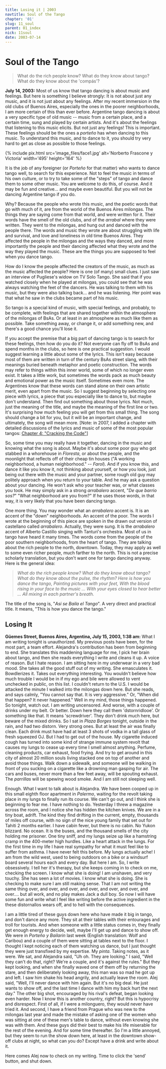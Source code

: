 ```yaml
---
title: Losing it | 2003
navtitle: Soul of the Tango
chapter: '01'
slug: 11_soul
parent: 01_index
nick: 11soul
date: 2003-07-14
---
```


# Soul of the Tango

>What do the rich people know?
>What do they know about tango?
>What do they know about the 'compás'?

**July 14, 2003:** Most of us know that tango dancing is about music and feelings. But here is something I believe strongly: It is not about just any music, and it is not just about any feelings. After my recent immersion in the old clubs of Buenos Aires, especially the ones in the poorer neighborhoods, I am more certain of this than ever before. Argentine tango dancing is about a very specific type of old music -- music from a certain place, and a certain time, sung and played by certain artists. And it's about the feelings that listening to this music elicits. But not just any feelings! This is important. These feelings should be the ones a _porteño_ has when dancing to this music. To understand this music, and to dance to it, you should try very hard to get as close as possible to those feelings.

{% include pix.html
src='image_files/face1.jpg'
alt='Norberto Frascone y Victoria'
width='495' height='164'
%}

It is the job of any foreigner (or _Porteño_ for that matter) who wants to dance tango well, to search for this experience. Not to feel the music in terms of his own culture, or to try to take some of the "steps" of tango and dance them to some other music. You are welcome to do this, of course. And it may be fun and creative... and maybe even beautiful. But you will not be dancing Argentine tango if you do.

Why? Because the people who wrote this music, and the poetic words that go with much of it, are from the world of the Buenos Aires milongas. The things they are saying come from that world, and were written for it. Their words have the smell of the old clubs, and of the _arrabal_ where they were written. They went to the milongas, and hung out and danced with the people there. The words and music they wrote are about struggling with life and survival, and love and loneliness in old time Buenos Aires.  They affected the people in the milongas and the ways they danced, and more importantly the people and their dancing affected what they wrote and the way they played the music. These are the things you are supposed to feel when you dance tango.

How do I know the people affected the creators of the music, as much as the music affected the people? Here is one (of many) small clues. I just saw an interview of Pugliese's widow on TV Solo Tango. She said that if you watched closely when he played at milongas, you could see that he was always watching the feet of the dancers. He was talking to them with his music, but they were also talking back... and he was listening. Her point was that what he saw in the clubs became part of his music.

So tango is a special kind of music, with special feelings, and probably, to be complete, with feelings that are shared together within the atmosphere of the milongas of BsAs. Or at least in an atmosphere as much like them as possible. Take something away, or change it, or add something new, and there's a good chance you'll lose it.

If you accept the premise that a big part of dancing tango is to search for these feelings, then how do you do it? Not everyone can fly off to BsAs and spend months in the clubs, so here is one practical suggestion. I would suggest learning a little about some of the lyrics. This isn't easy because most of them are written in turn of the century BsAs street slang, with their meanings buried beneath metaphor and poetic construction. The words may refer to things within this inner world, some of which no longer even exist. It takes a little work, but sometimes the words pack as much beauty and emotional power as the music itself. Sometimes even more. The Argentines know that these words can stand alone on their own artistic merit, even apart from the music. So I suggest beginning by selecting one piece with lyrics, a piece that you especially like to dance to, but maybe don't understand. Then find out something about those lyrics. Not much, just the meaning of the title, and maybe the meaning of the first line or two. It's surprising how much feeling you will get from this small thing. The song should change a bit for you, but it will be an important change, and ultimately, the song will mean more.
\[Note: in 2007, I added a chapter with detailed discussions of the lyrics and music of some of the most popular tangos: [Chapter 4: "Cracking the Code"](/04/01_secret)\]

So, some time you may really have it together, dancing in the music and knowing what the song is about. Maybe it's about some poor guy who got stabbed in a whorehouse in _Floresta_, or about the people, and the moonlight that reflects off of their cheap tin houses ("A working neighborhood, a human neighborhood." -- _Farol_). And if you know this, and dance it like you know it, not thinking about yourself, or how you look, just being out there with the music and your partner, some rough old guy may politely approach when you return to your table. And he may ask a question about your dancing. He won't ask who your teacher was, or what classes you took. He may simply ask in a strong _arrabalero_ accent, "_De que barrio sos?_" "What neighborhood are you from?" If he uses those words, in that way, it is very likely that you have been dancing tango.

One more thing. You may wonder what an _arrabalero_ accent is. It is an accent of the "down" neighborhoods. An accent of the poor. The words I wrote at the beginning of this piece are spoken in the drawn out version of castellano called _arrabalero_. Actually, they were sung. It is the _arrabalero_ accent of Alberto Castillo singing with Tanturi's orchestra. Most of us in tango have heard it many times. The words come from the people of the poor southern neighborhoods, from the heart of tango. They are talking about the rich people to the north, downtown. Today, they may apply as well to some even richer people, much farther to the north. This is not a precise scholarly translation, but you don't want one for tango dancing anyway. Here is the general idea:

> _What do the rich people know?
> What do they know about tango?
> What do they know about the pulse, the rhythm?
> Here is how you dance the tango,
> Painting pictures with your feet,
> With the blood rising in your face to the music ...
> With your eyes closed to hear better ...
> All mixing in each partner's breath._

The title of the song is, "_Asi se Baila el Tango_". A very direct and practical title. It means, "This is how you dance the tango."

## Losing It

**Güemes Street, Buenos Aires, Argentina, July 15, 2003, 1:38 am:** What I am writing tonight is unauthorized. My previous posts have been, for the most part, a team effort. Alejandra's contribution has been from beginning to end. She translates this maddening language for me, I pick her brain about tango, and then she reads everything I write and cleans it up. A voice of reason. But I hate reason. I am sitting here in my underwear in a very bad mood. She takes all the good stuff out of my writing. She emasculates it. Bowdlerizes it. Takes out everything interesting. You wouldn't believe how much trouble I would be in if my ego and bile were allowed to vent unchecked in public, on this list. I couldn't return to the U.S. I would be attacked the minute I walked into the milongas down here. But she reads, and says calmly, "You cannot say that. It is very aggressive." Or, "When did that happen? It never happened." Well in my mind, those things happened. So tonight, watch out. I am writing uncensored. And worse, with a couple of drinks under my belt. Or better. Down here they call them 'dstornridlooe'. Or something like that. It means 'screwdriver'. They don't drink much here, but beware of the mixed drinks. So I sat in _Plaza Borges_ tonight, outside in the rain, and had two distorn. Very strong ones. But at least the air was finally clean. Each drink must have had at least 3 shots of vodka in a tall glass of fresh squeezed OJ. But I had to get out of the house. My cigarette induced cough has turned into some kind of strange immune system revolt that causes my lungs to cease up every time I smell almost anything. Perfume, cleaning products, car exhaust, food frying. And try to get around in this city of almost 20 million souls living stacked one on top of another and avoid those things. Walk down a sidewalk, and someone will be walking in front of you sucking on a cigarette like a drowning man gasping for air. The cars and buses, never more than a few feet away, will be spouting exhaust. The _parrillas_ will be spewing wood smoke. And I am still not sleeping well.

Enough. What I want to talk about is Alejandra. We have been cooped up in this small eighth floor apartment in _Palermo_, waiting for the revolt taking place in my lungs to finally run its course. We can't go out, and I think she is beginning to fear me. I have nothing to do. Yesterday I threw a magazine across the room, and I notice she has hidden the kitchen knives. We are in a tiny boat, adrift. The kind they find drifting in the current, empty, thousands of miles off course, with no sign of the nice young family that set out for Tahiti 2 months earlier. I have cabin fever, but there is no cabin. No Yukon blizzard. No ocean. It is the buses, and the thousand smells of the city holding me prisoner. One tiny sniff, and my lungs seize up like a hamstring cramp in the 400-meter high hurdles. Like a heart attack in the lungs. For the first time in my life I have real sympathy for what it must feel like to suffer from asthma. I have never felt this before. My lungs actually ache! I am from the wild west, used to being outdoors on a bike or a windsurf board several hours each and every day. But here I am. So, I write obsessively. I tell her it's therapy, but she keeps coming in to check on me, checking the screen. I know what she is doing! I am unshaven, and very touchy. She has seen a lot of movies. I know what she is doing. She is checking to make sure I am still making sense. That I am not writing the same thing over, and over, and over, and over, and over, and over, and over.... but all work, and no play makes Jack a dull boy. So now I will have some fun and write what I feel like writing before the active ingredient in the these distornallos wears off, and to hell with the consequences.

I am a little tired of these guys down here who have made it big in tango, and don't dance any more. They sit at their tables with their entourages and troll for tourists. And when someone with a little status comes in, they finally get enough energy to decide, well, maybe I'll get up and dance to show off. We were in _Porteño y Bailarin_ last week (English translation: Wolf and Caribou) and a couple of them were sitting at tables next to the floor. I thought I kept noticing each of them watching us dance, but I just thought they were just transfixed by my expertise. My _pinta_. Taking notes, as it were. We sat, and Alejandra said, "Uh oh. They are looking." I said, "Well they can't do that, right? We're a couple, and it's against the rules." But they kept looking, and when she finally waved one of them off by returning the stare, and then deliberately looking away, this man was so mad he got up and left. I saw him shake his head angrily, and actually leave the room. Alej said, "Well, I'll never dance with him again. But it's no big deal. He just wants to show off, and the last time I dance with him my back hurt the next day." The other big shot, encouraged by his rival's defeat, began looking even harder. Now I know this is another country, right? But this is hypocrisy and disrespect. First of all, if I were a milonguero, they would never have tried it. And second, I have a friend from Prague who was new to the milongas last year and made the mistake of asking one of the women who was sitting at one of these men's table to dance, without even knowing she was with them. And these guys did their best to make his life miserable for the rest of the evening. And for some time thereafter. So I'm a little annoyed, but they seem to run the show down here, at least in the downtown show-off clubs at night, so what can you do? Except have a drink and write about it.

Here comes Alej now to check on my writing. Time to click the 'send' button, and shut down.